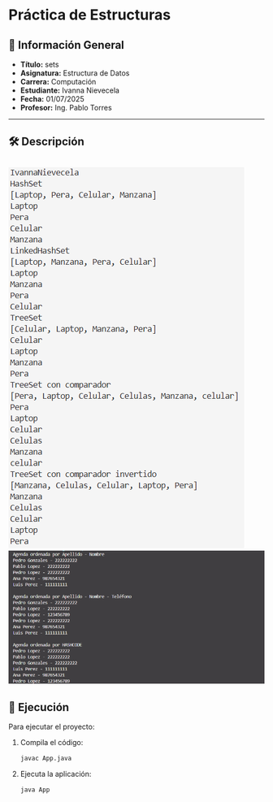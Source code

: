 # Práctica de Estructuras

## 📌 Información General

- **Título:** sets
- **Asignatura:** Estructura de Datos
- **Carrera:** Computación
- **Estudiante:** Ivanna Nievecela
- **Fecha:** 01/07/2025
- **Profesor:** Ing. Pablo Torres

---

## 🛠️ Descripción 

![alt text](image-1.png)
![alt text](image-2.png)
---

## 🚀 Ejecución

Para ejecutar el proyecto:

1. Compila el código:
    ```bash
    javac App.java
    ```
2. Ejecuta la aplicación:
    ```bash
    java App
    ```
